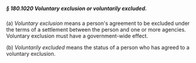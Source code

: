 ##### § 180.1020 Voluntary exclusion or voluntarily excluded. #####

(a) *Voluntary exclusion* means a person's agreement to be excluded under the terms of a settlement between the person and one or more agencies. Voluntary exclusion must have a government-wide effect.

(b) *Voluntarily excluded* means the status of a person who has agreed to a voluntary exclusion.